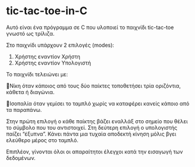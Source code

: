 # tic-tac-toe-in-C
Αυτό είναι ένα πρόγραμμα σε C που υλοποιεί το παιχνίδι tic-tac-toe γνωστό ως τρίλιζα.

Στο παιχνίδι υπάρχουν 2 επιλογές (modes):
1. Χρήστης εναντίον Χρήστη
2. Χρήστης εναντίον Υπολογιστή


Το παιχνίδι τελειώνει με:

💠Νίκη όταν κάποιος από τους δύο παίκτες τοποθετήσει τρία οριζόντια, κάθετα ή διαγώνια.

💠Ισοπαλία όταν γεμίσει το ταμπλό χωρίς να καταφέρει κανείς κάποιο από τα παραπάνω.

Στην πρώτη επιλογή ο κάθε παίκτης βάζει εναλλάξ στο σημείο που θέλει το σύμβολο που του αντιστοιχεί.
Στη δεύτερη επιλογή ο υπολογιστής παίζει “έξυπνα”. Κάνει πάντα μια τυχαία αποδεκτή κίνηση μόλις βγει ελεύθερο μέρος στο ταμπλό.

Επιπλέον, γίνονται όλοι οι απαραίτητοι έλεγχοι κατά την εισαγωγή των δεδομένων.
